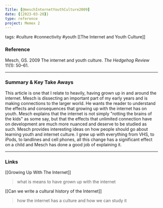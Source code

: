 ```yaml
---
Title: [@meschInternetYouthCulture2009]
date: {{2023-03-20}}
type: reference
project: Memex 2
---
```


tags: #culture #connectivity #youth
[[The Internet and Youth Culture]]

### Reference 

Mesch, GS. 2009 The internet and youth culture. _The Hedgehog Review_ 11(1): 50–61.

---

### Summary & Key Take Aways

This article is one that I relate to heavily, having grown up in and around the internet. Mesch is dissecting an important part of my early years and is making connections to the larger world. He wants the reader to understand the effects and consequences that growing up with the internet has on youth. Mesch explains that the internet is not simply "rotting the brains of the kids" as some say, but that the effects that unlimited connection have on development are much more nuanced and deserve to be studied as such. Mesch provides interesting ideas on how people should go about learning youth and internet culture. I grew up with everything from VHS, to iPods, to landlines and cell phones, all this change has a significant effect on a child and Mesch has done a good job of explaining it.

--- 

### Links
[[Growing Up With The Internet]]
>what is means to have grown up with the internet

[[Can we write a cultural history of the Internet]]
> how the internet has a culture and how we can study it